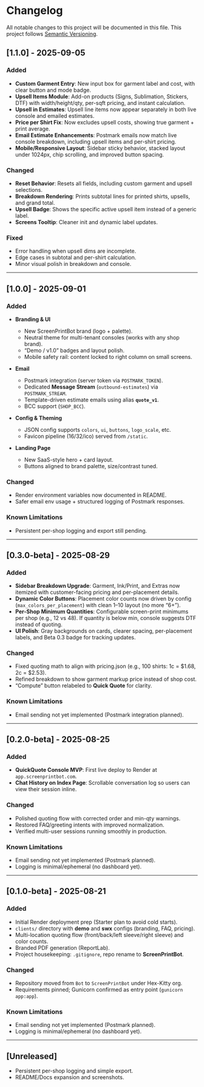 # Changelog

All notable changes to this project will be documented in this file.
This project follows [Semantic Versioning](https://semver.org/).

## [1.1.0] - 2025-09-05
### Added
- **Custom Garment Entry**: New input box for garment label and cost, with clear button and mode badge.
- **Upsell Items Module**: Add-on products (Signs, Sublimation, Stickers, DTF) with width/height/qty, per-sqft pricing, and instant calculation.
- **Upsell in Estimates**: Upsell line items now appear separately in both live console and emailed estimates.
- **Price per Shirt Fix**: Now excludes upsell costs, showing true garment + print average.
- **Email Estimate Enhancements**: Postmark emails now match live console breakdown, including upsell items and per-shirt pricing.
- **Mobile/Responsive Layout**: Sidebar sticky behavior, stacked layout under 1024px, chip scrolling, and improved button spacing.

### Changed
- **Reset Behavior**: Resets all fields, including custom garment and upsell selections.
- **Breakdown Rendering**: Prints subtotal lines for printed shirts, upsells, and grand total.
- **Upsell Badge**: Shows the specific active upsell item instead of a generic label.
- **Screens Tooltip**: Cleaner init and dynamic label updates.

### Fixed
- Error handling when upsell dims are incomplete.
- Edge cases in subtotal and per-shirt calculation.
- Minor visual polish in breakdown and console.

---

## [1.0.0] - 2025-09-01
### Added
- **Branding & UI**
  - New ScreenPrintBot brand (logo + palette).
  - Neutral theme for multi-tenant consoles (works with any shop brand).
  - “Demo / v1.0” badges and layout polish.
  - Mobile safety rail: content locked to right column on small screens.

- **Email**
  - Postmark integration (server token via `POSTMARK_TOKEN`).
  - Dedicated **Message Stream** (`outbound-estimates`) via `POSTMARK_STREAM`.
  - Template-driven estimate emails using alias **`quote_v1`**.
  - BCC support (`SHOP_BCC`).

- **Config & Theming**
  - JSON config supports `colors`, `ui`, `buttons`, `logo_scale`, etc.
  - Favicon pipeline (16/32/ico) served from `/static`.

- **Landing Page**
  - New SaaS-style hero + card layout.
  - Buttons aligned to brand palette, size/contrast tuned.

### Changed
- Render environment variables now documented in README.
- Safer email env usage + structured logging of Postmark responses.

### Known Limitations
- Persistent per-shop logging and export still pending.

---

## [0.3.0-beta] - 2025-08-29
### Added
- **Sidebar Breakdown Upgrade**: Garment, Ink/Print, and Extras now itemized with customer-facing pricing and per-placement details.
- **Dynamic Color Buttons**: Placement color counts now driven by config (`max_colors_per_placement`) with clean 1–10 layout (no more “6+”).
- **Per-Shop Minimum Quantities**: Configurable screen-print minimums per shop (e.g., 12 vs 48). If quantity is below min, console suggests DTF instead of quoting.
- **UI Polish**: Gray backgrounds on cards, clearer spacing, per-placement labels, and Beta 0.3 badge for tracking updates.

### Changed
- Fixed quoting math to align with pricing.json (e.g., 100 shirts: 1c = $1.68, 2c = $2.53).
- Refined breakdown to show garment markup price instead of shop cost.
- “Compute” button relabeled to **Quick Quote** for clarity.

### Known Limitations
- Email sending not yet implemented (Postmark integration planned).

---

## [0.2.0-beta] - 2025-08-25
### Added
- **QuickQuote Console MVP**: First live deploy to Render at `app.screenprintbot.com`.
- **Chat History on Index Page**: Scrollable conversation log so users can view their session inline.

### Changed
- Polished quoting flow with corrected order and min-qty warnings.
- Restored FAQ/greeting intents with improved normalization.
- Verified multi-user sessions running smoothly in production.

### Known Limitations
- Email sending not yet implemented (Postmark planned).
- Logging is minimal/ephemeral (no dashboard yet).

---

## [0.1.0-beta] - 2025-08-21
### Added
- Initial Render deployment prep (Starter plan to avoid cold starts).
- `clients/` directory with **demo** and **swx** configs (branding, FAQ, pricing).
- Multi-location quoting flow (front/back/left sleeve/right sleeve) and color counts.
- Branded PDF generation (ReportLab).
- Project housekeeping: `.gitignore`, repo rename to **ScreenPrintBot**.

### Changed
- Repository moved from `Bot` to `ScreenPrintBot` under Hex-Kitty org.
- Requirements pinned; Gunicorn confirmed as entry point (`gunicorn app:app`).

### Known Limitations
- Email sending not yet implemented (Postmark planned).
- Logging is minimal/ephemeral (no dashboard yet).

---

## [Unreleased]
- Persistent per-shop logging and simple export.
- README/Docs expansion and screenshots.